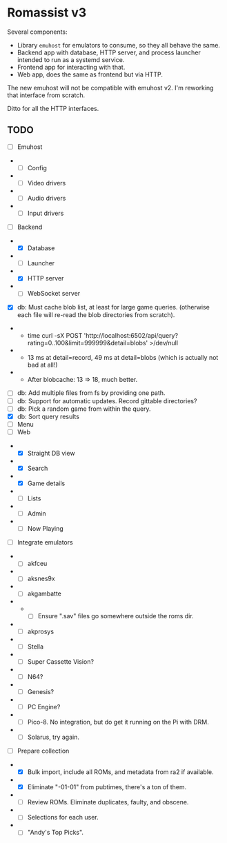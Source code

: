 # Romassist v3

Several components:
- Library `emuhost` for emulators to consume, so they all behave the same.
- Backend app with database, HTTP server, and process launcher intended to run as a systemd service.
- Frontend app for interacting with that.
- Web app, does the same as frontend but via HTTP.

The new emuhost will not be compatible with emuhost v2. I'm reworking that interface from scratch.

Ditto for all the HTTP interfaces.

## TODO

- [ ] Emuhost
- - [ ] Config
- - [ ] Video drivers
- - [ ] Audio drivers
- - [ ] Input drivers
- [ ] Backend
- - [x] Database
- - [ ] Launcher
- - [x] HTTP server
- - [ ] WebSocket server
- [x] db: Must cache blob list, at least for large game queries. (otherwise each file will re-read the blob directories from scratch).
- - time curl -sX POST 'http://localhost:6502/api/query?rating=0..100&limit=999999&detail=blobs' >/dev/null
- - 13 ms at detail=record, 49 ms at detail=blobs (which is actually not bad at all!)
- - After blobcache: 13 => 18, much better.
- [ ] db: Add multiple files from fs by providing one path.
- [ ] db: Support for automatic updates. Record gittable directories?
- [ ] db: Pick a random game from within the query.
- [x] db: Sort query results
- [ ] Menu
- [ ] Web
- - [x] Straight DB view
- - [x] Search
- - [x] Game details
- - [ ] Lists
- - [ ] Admin
- - [ ] Now Playing
- [ ] Integrate emulators
- - [ ] akfceu
- - [ ] aksnes9x
- - [ ] akgambatte
- - - [ ] Ensure ".sav" files go somewhere outside the roms dir.
- - [ ] akprosys
- - [ ] Stella
- - [ ] Super Cassette Vision?
- - [ ] N64?
- - [ ] Genesis?
- - [ ] PC Engine?
- - [ ] Pico-8. No integration, but do get it running on the Pi with DRM.
- - [ ] Solarus, try again.
- [ ] Prepare collection
- - [x] Bulk import, include all ROMs, and metadata from ra2 if available.
- - [x] Eliminate "-01-01" from pubtimes, there's a ton of them.
- - [ ] Review ROMs. Eliminate duplicates, faulty, and obscene.
- - [ ] Selections for each user.
- - [ ] "Andy's Top Picks".
